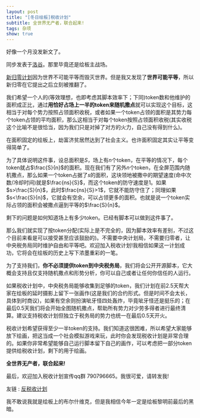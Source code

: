 ```yaml
---
layout: post
title: "[冬日绘板]税收计划"
subtitle: 全世界无产者，联合起来!
tags: 杂项
show: true
---
```


好像一个月没发新文了。

同步发表于[洛谷](https://www.luogu.com.cn/blog/uakioi/the-taxation-plan)。那里毕竟还是绘板主战场。

[新归零计划](https://www.luogu.com.cn/blog/uakioi/the-new-zeroer-plan)因为世界不可能平等而毁灭世界。但是我又发现了**世界可能平等**，所以新归零在它提出之后立刻被推翻了。

我们希望一个人的(等效理想，也即考虑其脚本效率下；下同)token数和他维护的面积成正比，通过**用恰好占场上一半的token来随机撒点**就可以实现这个目标，这相当于对每个势力按照占领面积收税，或者如果一个token占领的面积是其势力每个token占领的平均面积，那么这相当于对每个token按照占领面积收税(其实收税这个比喻不是很恰当，因为我们只是对掉了对方的火力，自己没有得到什么)。

在面积固定的绘板上，劫富济贫居然达到了社会主义。也许面积固定其实让平等变得简单了。

为了具体说明这件事，设总面积是$S$，场上有$n$个token，在平等的情况下，每个token就占$\frac{S}{n}$的面积。现在我们有了另外$n$个token，在全屏范围内随机撒点，那么如果一个token占据了$s$的面积，这块领地被撒中的期望速度(命中次数/冷却时间)就是$\frac{ns}{S}$，而这个token的防守速度是$1$。如果$s>\frac{S}{n}$，此时$\frac{ns}{S}>1$，它就不能防守住了；同理如果$s<\frac{S}{n}$，它就会有空余，可以占领更多的面积。也就是说一个token实际占领的面积会被撒点逼到平等的$\frac{S}{n}$。

剩下的问题是如何知道场上有多少token。已经有脚本可以做到这件事了。

那么我们就实现了按token分配(实际上是不完全的，因为脚本效率有差别，不过这个目前来看是可以接受甚至应该鼓励的)。不需要中央计划局，不需要归零者，让中央税务局同时维护自由和平等吧。欢迎加入税收计划!我相信如果这一计划成功，它将会在绘板的历史上写下浓墨重彩的一笔。

为了支持我们，**你不必须提供token到中央税务局**，我们将会公开开源脚本，它大概会支持且仅支持随机撒点和形势分析，你可以自己或者让任何你信任的人运行。

如果税收计划中，中央税务局能够收集到足够的token，我们计划在前2.5天帮大家在绘板的延时摄影上留下一张画作(这是我们的合约形式。但是时间不会太长，具体到时商议)，如果有空余则扮演呲牙怪四处轰炸，毕竟呲牙怪还是挺乐的；在最后0.5天我们将会开始全图随机撒点，帮助所有势力对少劳多得者进行最终清算。建议支持税收计划但独立于税务局的势力也统一在最后0.5天开火。

税收计划希望获得至少一半token的支持。我们知道这很困难，所以希望大家能够放下绘画，把这当成一个社会模拟游戏来玩，此时你会发现税收计划是非常合理的。如果你非常希望能够自己运行脚本留下自己的画作，可以考虑把一部分token提供给税收计划，剩下的用于绘画。

**全世界无产者，联合起来!**

最后，欢迎加入税收计划宣传qq群 790796665。我很可爱，请转发我!

友链 : [反税收计划](https://pcq.blog.luogu.org/post-dong-ri-hui-ban-fan-shui-shou-ji-hua)

我不敢说我就是绘板上的布尔什维克，但是我相信今年一定是绘板黎明前最后的黑暗。